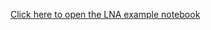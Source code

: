 [Click here to open the LNA example notebook](https://github.com/tanhevg/GpABC.jl/blob/v0.0.1/examples/lna-example.ipynb)
